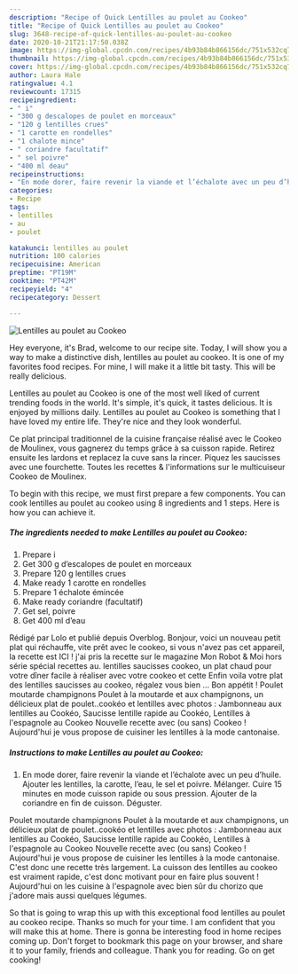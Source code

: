 ```yaml
---
description: "Recipe of Quick Lentilles au poulet au Cookeo"
title: "Recipe of Quick Lentilles au poulet au Cookeo"
slug: 3648-recipe-of-quick-lentilles-au-poulet-au-cookeo
date: 2020-10-21T21:17:50.038Z
image: https://img-global.cpcdn.com/recipes/4b93b84b866156dc/751x532cq70/lentilles-au-poulet-au-cookeo-photo-principale-de-la-recette.jpg
thumbnail: https://img-global.cpcdn.com/recipes/4b93b84b866156dc/751x532cq70/lentilles-au-poulet-au-cookeo-photo-principale-de-la-recette.jpg
cover: https://img-global.cpcdn.com/recipes/4b93b84b866156dc/751x532cq70/lentilles-au-poulet-au-cookeo-photo-principale-de-la-recette.jpg
author: Laura Hale
ratingvalue: 4.1
reviewcount: 17315
recipeingredient:
- " i"
- "300 g descalopes de poulet en morceaux"
- "120 g lentilles crues"
- "1 carotte en rondelles"
- "1 chalote mince"
- " coriandre facultatif"
- " sel poivre"
- "400 ml deau"
recipeinstructions:
- "En mode dorer, faire revenir la viande et l’échalote avec un peu d’huile. Ajouter les lentilles, la carotte, l’eau, le sel et poivre. Mélanger. Cuire 15 minutes en mode cuisson rapide ou sous pression. Ajouter de la coriandre en fin de cuisson. Déguster."
categories:
- Recipe
tags:
- lentilles
- au
- poulet

katakunci: lentilles au poulet 
nutrition: 100 calories
recipecuisine: American
preptime: "PT19M"
cooktime: "PT42M"
recipeyield: "4"
recipecategory: Dessert

---
```



![Lentilles au poulet au Cookeo](https://img-global.cpcdn.com/recipes/4b93b84b866156dc/751x532cq70/lentilles-au-poulet-au-cookeo-photo-principale-de-la-recette.jpg)

Hey everyone, it's Brad, welcome to our recipe site. Today, I will show you a way to make a distinctive dish, lentilles au poulet au cookeo. It is one of my favorites food recipes. For mine, I will make it a little bit tasty. This will be really delicious.

Lentilles au poulet au Cookeo is one of the most well liked of current trending foods in the world. It's simple, it's quick, it tastes delicious. It is enjoyed by millions daily. Lentilles au poulet au Cookeo is something that I have loved my entire life. They're nice and they look wonderful.

Ce plat principal traditionnel de la cuisine française réalisé avec le Cookeo de Moulinex, vous gagnerez du temps grâce à sa cuisson rapide. Retirez ensuite les lardons et replacez la cuve sans la rincer. Piquez les saucisses avec une fourchette. Toutes les recettes &amp; l&#39;informations sur le multicuiseur Cookeo de Moulinex.


To begin with this recipe, we must first prepare a few components. You can cook lentilles au poulet au cookeo using 8 ingredients and 1 steps. Here is how you can achieve it.

<!--inarticleads1-->

##### The ingredients needed to make Lentilles au poulet au Cookeo:

1. Prepare  i
1. Get 300 g d’escalopes de poulet en morceaux
1. Prepare 120 g lentilles crues
1. Make ready 1 carotte en rondelles
1. Prepare 1 échalote émincée
1. Make ready  coriandre (facultatif)
1. Get  sel, poivre
1. Get 400 ml d’eau


Rédigé par Lolo et publié depuis Overblog. Bonjour, voici un nouveau petit plat qui réchauffe, vite prêt avec le cookeo, si vous n&#39;avez pas cet appareil, la recette est ICI ! j&#39;ai pris la recette sur le magazine Mon Robot &amp; Moi hors série spécial recettes au. lentilles saucisses cookeo, un plat chaud pour votre dîner facile à réaliser avec votre cookeo et cette Enfin voila votre plat des lentilles saucisses au cookeo, régalez vous bien … Bon appétit ! Poulet moutarde champignons Poulet à la moutarde et aux champignons, un délicieux plat de poulet..cookéo et lentilles avec photos : Jambonneau aux lentilles au Cookéo, Saucisse lentille rapide au Cookéo, Lentilles à l&#39;espagnole au Cookeo Nouvelle recette avec (ou sans) Cookeo ! Aujourd&#39;hui je vous propose de cuisiner les lentilles à la mode cantonaise. 

<!--inarticleads2-->

##### Instructions to make Lentilles au poulet au Cookeo:

1. En mode dorer, faire revenir la viande et l’échalote avec un peu d’huile. Ajouter les lentilles, la carotte, l’eau, le sel et poivre. Mélanger. Cuire 15 minutes en mode cuisson rapide ou sous pression. Ajouter de la coriandre en fin de cuisson. Déguster.


Poulet moutarde champignons Poulet à la moutarde et aux champignons, un délicieux plat de poulet..cookéo et lentilles avec photos : Jambonneau aux lentilles au Cookéo, Saucisse lentille rapide au Cookéo, Lentilles à l&#39;espagnole au Cookeo Nouvelle recette avec (ou sans) Cookeo ! Aujourd&#39;hui je vous propose de cuisiner les lentilles à la mode cantonaise. C&#39;est donc une recette très largement. La cuisson des lentilles au cookeo est vraiment rapide, c&#39;est donc motivant pour en faire plus souvent ! Aujourd&#39;hui on les cuisine à l&#39;espagnole avec bien sûr du chorizo que j&#39;adore mais aussi quelques légumes. 

So that is going to wrap this up with this exceptional food lentilles au poulet au cookeo recipe. Thanks so much for your time. I am confident that you will make this at home. There is gonna be interesting food in home recipes coming up. Don't forget to bookmark this page on your browser, and share it to your family, friends and colleague. Thank you for reading. Go on get cooking!
